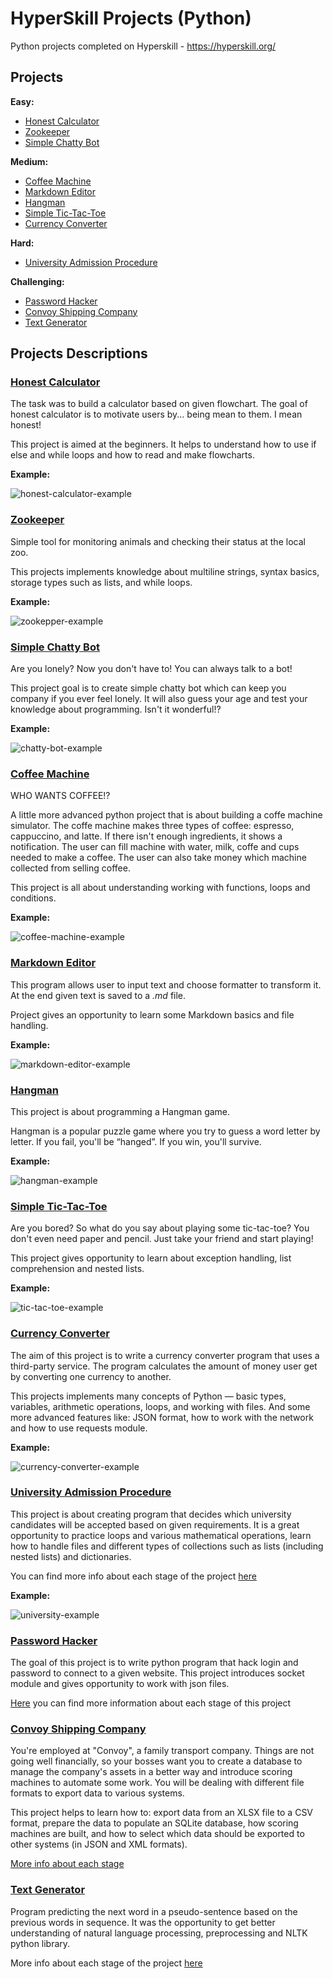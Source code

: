 # HyperSkill Projects (Python)

Python projects completed on Hyperskill - https://hyperskill.org/


## Projects
**Easy:**
* [Honest Calculator](#honest-calculator)
* [Zookeeper](#zookeeper)
* [Simple Chatty Bot](#simple-chatty-bot)

**Medium:**
* [Coffee Machine](#coffee-machine)
* [Markdown Editor](#markdown-editor)
* [Hangman](#hangman)
* [Simple Tic-Tac-Toe](#simple-tic-tac-toe)
* [Currency Converter](#currency-converter)

**Hard:**
* [University Admission Procedure](#university-admission-procedure)

**Challenging:**
* [Password Hacker](#password-hacker)
* [Convoy Shipping Company](#convoy-shipping-company)
* [Text Generator](#text-generator)

## Projects Descriptions
### [Honest Calculator](https://hyperskill.org/projects/208?track=2)
The task was to build a calculator based on given flowchart. 
The goal of honest calculator is to motivate users by... being mean to them. I mean honest!

This project is aimed at the beginners. It helps to understand how to use if else and while loops and how to read and make flowcharts.

**Example:**

![honest-calculator-example](https://user-images.githubusercontent.com/107406800/200583667-4cdd8ee3-5fd2-4b70-bfe9-e705b466fb73.PNG)


### [Zookeeper](https://hyperskill.org/projects/98)

Simple tool for monitoring animals and checking their status at the local zoo.

This projects implements knowledge about multiline strings, syntax basics, storage types such as lists, and while loops.

**Example:**

![zookepper-example](https://user-images.githubusercontent.com/107406800/200583094-7b3fd30b-27ed-4764-9a97-5040532d1b0a.PNG)


### [Simple Chatty Bot](https://hyperskill.org/projects/97)

Are you lonely? Now you don't have to! You can always talk to a bot!

This project goal is to create simple chatty bot which can keep you company if you ever feel lonely. It will also guess your age and test your knowledge about programming. Isn't it wonderful!?

**Example:**

![chatty-bot-example](https://user-images.githubusercontent.com/107406800/200595556-00effa93-5ba6-425a-8468-bd850f6d927e.PNG)


### [Coffee Machine](https://hyperskill.org/projects/68?track=2)

WHO WANTS COFFEE!?

A little more advanced python project that is about building a coffe machine simulator. The coffe machine makes three types of coffee: espresso, cappuccino, and latte. If there isn't enough ingredients, it shows a notification. The user can fill machine with water, milk, coffe and cups needed to make a coffee. The user can also take money which machine collected from selling coffee.

This project is all about understanding working with functions, loops and conditions.

**Example:**

![coffee-machine-example](https://user-images.githubusercontent.com/107406800/200608691-f3c464b7-fe5a-439b-90ee-50ff4beb47bb.PNG)

### [Markdown Editor](https://hyperskill.org/projects/162?track=2)

This program allows user to input text and choose formatter to transform it. At the end given text is saved to a *.md* file.

Project gives an opportunity to learn some Markdown basics and file handling.

**Example:**

![markdown-editor-example](https://user-images.githubusercontent.com/107406800/200625084-a533cdd9-c94a-45ec-afef-64ff47633a14.png)


### [Hangman](https://hyperskill.org/projects/69?track=2)
This project is about programming a Hangman game.

Hangman is a popular puzzle game where you try to guess a word letter by letter. If you fail, you'll be “hanged”. If you win, you'll survive.

**Example:**

![hangman-example](https://user-images.githubusercontent.com/107406800/200621766-a2ac0992-0fbb-4d62-bdaa-bd66fd4fee52.PNG)


### [Simple Tic-Tac-Toe](https://hyperskill.org/projects/73?track=2)

Are you bored? So what do you say about playing some tic-tac-toe? You don't even need paper and pencil. Just take your friend and start playing!

This project gives opportunity to learn about exception handling, list comprehension and nested lists.

**Example:**

![tic-tac-toe-example](https://user-images.githubusercontent.com/107406800/200634564-0f96a2f0-976d-46e7-843b-4e954770d2e8.PNG)


### [Currency Converter](https://hyperskill.org/projects/157?track=2)

The aim of this project is to write a currency converter program that uses a third-party service. The program calculates the amount of money user get by converting one currency to another.

This projects implements many concepts of Python — basic types, variables, arithmetic operations, loops, and working with files. And some more advanced features like: JSON format, how to work with the network and how to use requests module.

**Example:**

![currency-converter-example](https://user-images.githubusercontent.com/107406800/200634495-54fa2cb1-0b16-4fc5-be7f-43e75fa8187f.PNG)


### [University Admission Procedure](https://hyperskill.org/projects/163?track=2)

This project is about creating program that decides which university candidates will be accepted based on given requirements.
It is a great opportunity to practice loops and various mathematical operations, learn how to handle files and different types of collections such as lists (including nested lists) and dictionaries.

You can find more info about each stage of the project [here](https://github.com/Rossalieee/Hyperskill-python-projects/blob/main/university-admission-procedure/README.md)


**Example:**

![university-example](https://user-images.githubusercontent.com/107406800/200681517-bd208993-d127-44bb-b819-a244ffb32e02.PNG)


### [Password Hacker](https://hyperskill.org/projects/80?track=2)

The goal of this project is to write python program that hack login and password to connect to a given website. This project introduces socket module and gives opportunity to work with json files.

[Here](https://github.com/Rossalieee/Hyperskill-python-projects/blob/main/password-hacker/README.md) you can find more information about each stage of this project

### [Convoy Shipping Company](https://hyperskill.org/projects/151)

You're employed at "Convoy", a family transport company. Things are not going well financially, so your bosses want you to create a database to manage the company's assets in a better way and introduce scoring machines to automate some work. You will be dealing with different file formats to export data to various systems.

This project helps to learn how to: export data from an XLSX file to a CSV format, prepare the data to populate an SQLite database, how scoring machines are built, and how to select which data should be exported to other systems (in JSON and XML formats).

[More info about each stage](https://github.com/Rossalieee/Hyperskill-python-projects/blob/main/convoy-shipping-company/README.md)


### [Text Generator](https://hyperskill.org/projects/134)

Program predicting the next word in a pseudo-sentence based on the previous words in sequence. It was the opportunity to get better understanding of natural language processing, preprocessing and NLTK python library.

More info about each stage of the project [here](https://github.com/Rossalieee/Hyperskill-python-projects/blob/main/text-generator/README.md)
